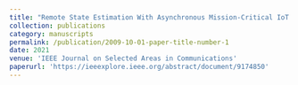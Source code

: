```yaml
---
title: "Remote State Estimation With Asynchronous Mission-Critical IoT Sensors"
collection: publications
category: manuscripts
permalink: /publication/2009-10-01-paper-title-number-1
date: 2021
venue: 'IEEE Journal on Selected Areas in Communications'
paperurl: 'https://ieeexplore.ieee.org/abstract/document/9174850'
---
```


